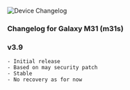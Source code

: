 ![Device Changelog](https://i.imgur.com/C0Wcdr5.png)

### Changelog for Galaxy M31 (m31s)

### v3.9
```
- Initial release
- Based on may security patch
- Stable
- No recovery as for now
```

